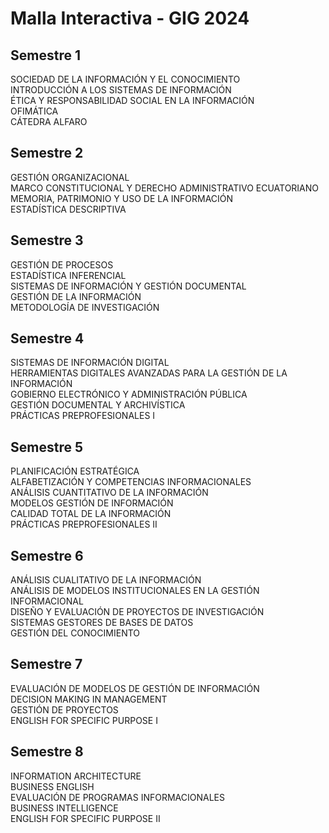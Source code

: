 
<head>
  <meta charset="UTF-8">
  <meta name="viewport" content="width=device-width, initial-scale=1.0">
  <title>Malla GIG Interactiva</title>
  <link rel="stylesheet" href="estilos.css">
</head>
<body>
  <h1>Malla Interactiva - GIG 2024</h1>
  <div class="malla">
    <!-- Semestre 1 -->
    <div class="semestre">
      <h2>Semestre 1</h2>
      <div class="materia" id="gig101">SOCIEDAD DE LA INFORMACIÓN Y EL CONOCIMIENTO</div>
      <div class="materia" id="gig102">INTRODUCCIÓN A LOS SISTEMAS DE INFORMACIÓN</div>
      <div class="materia" id="gig204">ÉTICA Y RESPONSABILIDAD SOCIAL EN LA INFORMACIÓN</div>
      <div class="materia" id="gig104">OFIMÁTICA</div>
      <div class="materia" id="gig9901">CÁTEDRA ALFARO</div>
    </div><!-- Semestre 2 -->
<div class="semestre">
  <h2>Semestre 2</h2>
  <div class="materia" id="gig201">GESTIÓN ORGANIZACIONAL</div>
  <div class="materia" id="gig202">MARCO CONSTITUCIONAL Y DERECHO ADMINISTRATIVO ECUATORIANO</div>
  <div class="materia" id="gig205">MEMORIA, PATRIMONIO Y USO DE LA INFORMACIÓN</div>
  <div class="materia" id="esb1209">ESTADÍSTICA DESCRIPTIVA</div>
</div>

<!-- Semestre 3 -->
<div class="semestre">
  <h2>Semestre 3</h2>
  <div class="materia" id="gig302">GESTIÓN DE PROCESOS</div>
  <div class="materia" id="gig305">ESTADÍSTICA INFERENCIAL</div>
  <div class="materia" id="gig307">SISTEMAS DE INFORMACIÓN Y GESTIÓN DOCUMENTAL</div>
  <div class="materia" id="gig308">GESTIÓN DE LA INFORMACIÓN</div>
  <div class="materia" id="esb5202">METODOLOGÍA DE INVESTIGACIÓN</div>
</div>

<!-- Semestre 4 -->
<div class="semestre">
  <h2>Semestre 4</h2>
  <div class="materia" id="gig401">SISTEMAS DE INFORMACIÓN DIGITAL</div>
  <div class="materia" id="gig405">HERRAMIENTAS DIGITALES AVANZADAS PARA LA GESTIÓN DE LA INFORMACIÓN</div>
  <div class="materia" id="gig406">GOBIERNO ELECTRÓNICO Y ADMINISTRACIÓN PÚBLICA</div>
  <div class="materia" id="gig407">GESTIÓN DOCUMENTAL Y ARCHIVÍSTICA</div>
  <div class="materia" id="gigpp01">PRÁCTICAS PREPROFESIONALES I</div>
</div>

<!-- Semestre 5 -->
<div class="semestre">
  <h2>Semestre 5</h2>
  <div class="materia" id="gig501">PLANIFICACIÓN ESTRATÉGICA</div>
  <div class="materia" id="gig502">ALFABETIZACIÓN Y COMPETENCIAS INFORMACIONALES</div>
  <div class="materia" id="gig505">ANÁLISIS CUANTITATIVO DE LA INFORMACIÓN</div>
  <div class="materia" id="gig506">MODELOS GESTIÓN DE INFORMACIÓN</div>
  <div class="materia" id="gig601">CALIDAD TOTAL DE LA INFORMACIÓN</div>
  <div class="materia" id="gigpp01ii">PRÁCTICAS PREPROFESIONALES II</div>
</div>

<!-- Semestre 6 -->
<div class="semestre">
  <h2>Semestre 6</h2>
  <div class="materia" id="gig604">ANÁLISIS CUALITATIVO DE LA INFORMACIÓN</div>
  <div class="materia" id="gig605">ANÁLISIS DE MODELOS INSTITUCIONALES EN LA GESTIÓN INFORMACIONAL</div>
  <div class="materia" id="gig704">DISEÑO Y EVALUACIÓN DE PROYECTOS DE INVESTIGACIÓN</div>
  <div class="materia" id="gig803">SISTEMAS GESTORES DE BASES DE DATOS</div>
  <div class="materia" id="gig903">GESTIÓN DEL CONOCIMIENTO</div>
</div>

<!-- Semestre 7 -->
<div class="semestre">
  <h2>Semestre 7</h2>
  <div class="materia" id="gig706">EVALUACIÓN DE MODELOS DE GESTIÓN DE INFORMACIÓN</div>
  <div class="materia" id="gig707">DECISION MAKING IN MANAGEMENT</div>
  <div class="materia" id="gig901">GESTIÓN DE PROYECTOS</div>
  <div class="materia" id="esp1501_1">ENGLISH FOR SPECIFIC PURPOSE I</div>
</div>

<!-- Semestre 8 -->
<div class="semestre">
  <h2>Semestre 8</h2>
  <div class="materia" id="gig805">INFORMATION ARCHITECTURE</div>
  <div class="materia" id="gig804">BUSINESS ENGLISH</div>
  <div class="materia" id="gig902">EVALUACIÓN DE PROGRAMAS INFORMACIONALES</div>
  <div class="materia" id="gig904">BUSINESS INTELLIGENCE</div>
  <div class="materia" id="esp1501_2">ENGLISH FOR SPECIFIC PURPOSE II</div>
</div>

  </div>  <!-- Enlace correcto al script JS -->  <script src="script.js"></script>
  </body>
</html>
